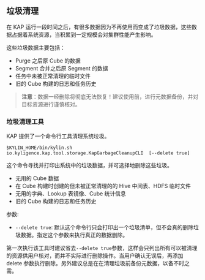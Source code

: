 ## 垃圾清理

在 KAP 运行一段时间之后，有很多数据因为不再使用而变成了垃圾数据，这些数据占据着系统资源，当积累到一定规模会对集群性能产生影响。

这些垃圾数据主要包括：

- Purge 之后原 Cube 的数据
- Segment 合并之后原 Segment 的数据
- 任务中未被正常清理的临时文件
- 旧的 Cube 构建的日志和任务历史

> **注意**：数据一经删除将彻底无法恢复！建议使用前，进行元数据备份，并对目标资源进行谨慎核对。

### 垃圾清理工具
KAP 提供了一个命令行工具清理系统垃圾。

```$KYLIN_HOME/bin/kylin.sh  io.kyligence.kap.tool.storage.KapGarbageCleanupCLI  [--delete true] ```

这个命令寻找并打印出系统中的垃圾数据，并可选择地删除这些垃圾。

- 无用的 Cube 数据
- 在 Cube 构建时创建的但未被正常清理的的 Hive 中间表、HDFS 临时文件
- 无用的字典、Lookup 表镜像、Cube 统计信息
- 旧的 Cube 构建的日志和任务历史

参数:

- `--delete true`: 默认这个命令行只会打印出一个垃圾清单，但不会真的删除垃圾数据。指定这个参数来执行真正的数据删除。

  

第一次执行该工具时建议省去`--delete true`参数，这样会只列出所有可以被清理的资源供用户核对，而并不实际进行删除操作。当用户确认无误后，再添加 delete 参数执行删除。另外建议总是在在清理垃圾前备份元数据，以备不时之需。


